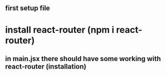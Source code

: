 ## first setup file
# install react-router (npm i react-router)

## in main.jsx there should have some working with react-router (installation)